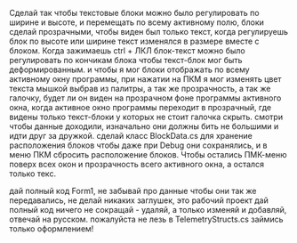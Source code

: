 Сделай так чтобы текстовые блоки можно было регулировать по ширине и высоте, 
и перемещать по всему активному полю, блоки сделай прозрачными, чтобы виден был только текст, 
когда регулируешь блок по высоте или ширине текст изменялся в размере вместе с блоком.
Когда зажимаешь ctrl + ЛКЛ блок-текст можно было регулировать по кончикам блока чтобы 
текст-блок мог быть деформированным.
и чтобы я мог блоки отображать по всему активному окну программы,
при нажатии на ПКМ я мог изменять цвет текста мышкой выбрав из палитры, а так же прозрачность, 
а так же галочку, будет ли он виден на прозрачном фоне программы активного окна, когда активное окно программы 
переходит в прозрачный, где видены только текст-блоки у которых не стоит галочка скрыть.
смотри чтобы данные доходили, изначально они должны бить не большими и идти друг за дружкой.
сделай класс BlockData.cs для хранение расположения блоков чтобы даже при Debug они сохранялись,
и в меню ПКМ сбросить расположение блоков.
Чтобы остались ПМК-меню поверх всех окон и прозрачность всего активного окна, а остался только текс.

дай полный код Form1, не забывай про данные чтобы они так же передавались, 
не делай никаких заглушек, это рабочий проект
дай полный код ничего не сокращай - удаляй, а только изменяй и добавляй, отвечай на русском.
пожалуйста не лезь в TelemetryStructs.cs займись только оформлением!